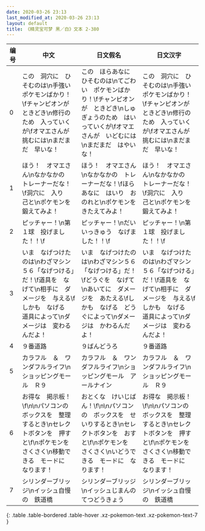 ```yaml
---
date: 2020-03-26 23:13
last_modified_at: 2020-03-26 23:13
layout: default
title: 《精灵宝可梦 黑／白》文本 2-380
---
```

| 编号 | 中文 | 日文假名 | 日文汉字 |
| ---- | ---- | ---- | --- |
| 0 | この　洞穴に　ひそむのは\n手強い　ポケモンばかり！\fチャンピオンが　ときどき\n修行のため　入っていくが\fオマエさんが　挑むには\nまだまだ　早いな！ | この　ほらあなに　ひそむのは\nてごわい　ポケモンばかり！\fチャンピオンが　ときどき\nしゅぎょうのため　はいっていくが\fオマエさんが　いどむには\nまだまだ　はやいな！ | この　洞穴に　ひそむのは\n手強い　ポケモンばかり！\fチャンピオンが　ときどき\n修行のため　入っていくが\fオマエさんが　挑むには\nまだまだ　早いな！ |
| 1 | ほう！　オマエさん\nなかなかの　トレーナーだな！\f洞穴に　入り　己と\nポケモンを　鍛えてみよ！ | ほう！　オマエさん\nなかなかの　トレーナーだな！\fほらあなに　はいり　おのれと\nポケモンを　きたえてみよ！ | ほう！　オマエさん\nなかなかの　トレーナーだな！\f洞穴に　入り　己と\nポケモンを　鍛えてみよ！ |
| 2 | ピッチャー！\n第１球　投げました！！\f | ピッチャー！\nだいいっきゅう　なげました！！\f | ピッチャー！\n第１球　投げました！！\f |
| 3 | いま　なげつけたのは\nわざマシン５６「なげつける」だ！\f道具を　なげて\n相手に　ダメージを　与える\fしかも　なげる　道具によって\nダメージは　変わるんだよ！ | いま　なげつけたのは\nわざマシン５６「なげつける」だ！\fどうぐを　なげて\nあいてに　ダメージを　あたえる\fしかも　なげる　どうぐによって\nダメージは　かわるんだよ！ | いま　なげつけたのは\nわざマシン５６「なげつける」だ！\f道具を　なげて\n相手に　ダメージを　与える\fしかも　なげる　道具によって\nダメージは　変わるんだよ！ |
| 4 | ９番道路 | ９ばんどうろ | ９番道路 |
| 5 | カラフル　＆　ワンダフルライフ\nショッピングモール　Ｒ９ | カラフル　＆　ワンダフルライフ\nショッピングモール　アールナイン | カラフル　＆　ワンダフルライフ\nショッピングモール　Ｒ９ |
| 6 | お得な　掲示板！\f\n\nパソコンの　ボックスを　整理するとき\nセレクトボタンを　押すと\f\nポケモンを　さくさく\n移動できる　モードに　なります！ | おとくな　けいじばん！\f\n\nパソコンの　ボックスを　せいりするとき\nセレクトボタンを　おすと\f\nポケモンを　さくさく\nいどうできる　モードに　なります！ | お得な　掲示板！\f\n\nパソコンの　ボックスを　整理するとき\nセレクトボタンを　押すと\f\nポケモンを　さくさく\n移動できる　モードに　なります！ |
| 7 | シリンダーブリッジ\nイッシュ自慢の　鉄道橋 | シリンダーブリッジ\nイッシュじまんの　てつどうきょう | シリンダーブリッジ\nイッシュ自慢の　鉄道橋 |
{: .table .table-bordered .table-hover .xz-pokemon-text .xz-pokemon-text-7 }